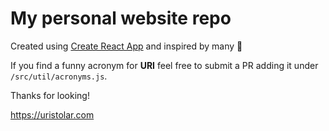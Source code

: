 # My personal website repo

Created using [Create React App](https://gthub.com/facebook/create-react-app) and inspired by many 🖤

If you find a funny acronym for **URI** feel free to submit a PR adding it under `/src/util/acronyms.js`.

Thanks for looking!

https://uristolar.com
